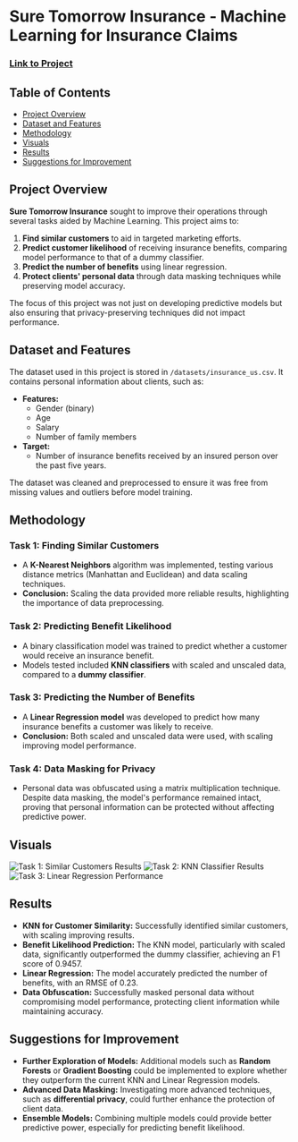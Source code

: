 # Sure Tomorrow Insurance - Machine Learning for Insurance Claims

### [Link to Project](https://github.com/arr225/Data_Projects_TripleTen/blob/dbc11f2b36bf8e0ffafe7885a4a3145f3e3b08d2/Sure%20Tomorrow%20Insurance%20-%20Machine%20Learning%20for%20Insurance%20Claims/Sure%20Tomorrow%20Insurance%20-%20Machine%20Learning%20for%20Insurance%20Claims%20Project.ipynb)

## Table of Contents
- [Project Overview](#project-overview)
- [Dataset and Features](#dataset-and-features)
- [Methodology](#methodology)
- [Visuals](#visuals)
- [Results](#results)
- [Suggestions for Improvement](#suggestions-for-improvement)

## Project Overview
**Sure Tomorrow Insurance** sought to improve their operations through several tasks aided by Machine Learning. This project aims to:
1. **Find similar customers** to aid in targeted marketing efforts.
2. **Predict customer likelihood** of receiving insurance benefits, comparing model performance to that of a dummy classifier.
3. **Predict the number of benefits** using linear regression.
4. **Protect clients' personal data** through data masking techniques while preserving model accuracy.

The focus of this project was not just on developing predictive models but also ensuring that privacy-preserving techniques did not impact performance.

## Dataset and Features
The dataset used in this project is stored in `/datasets/insurance_us.csv`. It contains personal information about clients, such as:
- **Features:**
  - Gender (binary)
  - Age
  - Salary
  - Number of family members
- **Target:** 
  - Number of insurance benefits received by an insured person over the past five years.

The dataset was cleaned and preprocessed to ensure it was free from missing values and outliers before model training.

## Methodology
### Task 1: Finding Similar Customers
- A **K-Nearest Neighbors** algorithm was implemented, testing various distance metrics (Manhattan and Euclidean) and data scaling techniques.
- **Conclusion:** Scaling the data provided more reliable results, highlighting the importance of data preprocessing.

### Task 2: Predicting Benefit Likelihood
- A binary classification model was trained to predict whether a customer would receive an insurance benefit.
- Models tested included **KNN classifiers** with scaled and unscaled data, compared to a **dummy classifier**.

### Task 3: Predicting the Number of Benefits
- A **Linear Regression model** was developed to predict how many insurance benefits a customer was likely to receive.
- **Conclusion:** Both scaled and unscaled data were used, with scaling improving model performance.

### Task 4: Data Masking for Privacy
- Personal data was obfuscated using a matrix multiplication technique. Despite data masking, the model's performance remained intact, proving that personal information can be protected without affecting predictive power.

## Visuals
![Task 1: Similar Customers Results](#)
![Task 2: KNN Classifier Results](#)
![Task 3: Linear Regression Performance](#)

## Results
- **KNN for Customer Similarity:** Successfully identified similar customers, with scaling improving results.
- **Benefit Likelihood Prediction:** The KNN model, particularly with scaled data, significantly outperformed the dummy classifier, achieving an F1 score of 0.9457.
- **Linear Regression:** The model accurately predicted the number of benefits, with an RMSE of 0.23.
- **Data Obfuscation:** Successfully masked personal data without compromising model performance, protecting client information while maintaining accuracy.

## Suggestions for Improvement
- **Further Exploration of Models:** Additional models such as **Random Forests** or **Gradient Boosting** could be implemented to explore whether they outperform the current KNN and Linear Regression models.
- **Advanced Data Masking:** Investigating more advanced techniques, such as **differential privacy**, could further enhance the protection of client data.
- **Ensemble Models:** Combining multiple models could provide better predictive power, especially for predicting benefit likelihood.
